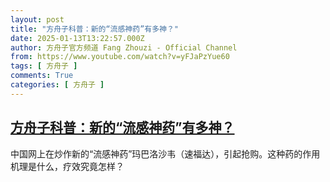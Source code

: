 ```yaml
---
layout: post
title: "方舟子科普：新的“流感神药”有多神？"
date: 2025-01-13T13:22:57.000Z
author: 方舟子官方频道 Fang Zhouzi - Official Channel
from: https://www.youtube.com/watch?v=yFJaPzYue60
tags: [ 方舟子 ]
comments: True
categories: [ 方舟子 ]
---
```

<!--1736774577000-->
[方舟子科普：新的“流感神药”有多神？](https://www.youtube.com/watch?v=yFJaPzYue60)
------

<div>
中国网上在炒作新的“流感神药”玛巴洛沙韦（速福达），引起抢购。这种药的作用机理是什么，疗效究竟怎样？
</div>

